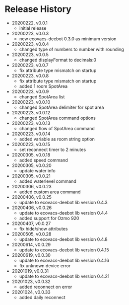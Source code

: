 # Release History

* 20200222, v0.0.1
	* initial release
* 20200223, v0.0.3
	* new ecovacs-deebot 0.3.0 as minimum version
* 20200223, v0.0.4
	* changed type of numbers to number with rounding
* 20200223, v0.0.5
	* changed displayFormat to decimals:0
* 20200223, v0.0.7
	* fix attribute type mismatch on startup
* 20200223, v0.0.8
	* fix attribute type mismatch on startup
	* added 1 room SpotArea
* 20200223, v0.0.9
	* changed SpotArea list
* 20200223, v0.0.10
	* changed SpotArea delimiter for spot area
* 20200223, v0.0.12
	* changed SpotArea command options
* 20200223, v0.0.13
	* changed flow of SpotArea command
* 20200223, v0.0.14
	* added variable as room string option
* 20200223, v0.0.15
	* set reconnect timer to 2 minutes
* 20200305, v0.0.18
	* added speed command
* 20200305, v0.0.20
	* update water info
* 20200305, v0.0.21
	* added waterlevel command
* 20200306, v0.0.23
	* added custom area command
* 20200406, v0.0.25
	* update to ecovacs-deebot lib version 0.4.3
* 20200406, v0.0.26
	* update to ecovacs-deebot lib version 0.4.4
	* added support for Ozmo 920
* 20200407, v0.0.27
	* fix hide/show attributes
* 20200505, v0.0.28
	* update to ecovacs-deebot lib version 0.4.8
* 20200614, v0.0.29
	* update to ecovacs-deebot lib version 0.4.15
* 20200619, v0.0.30
	* update to ecovacs-deebot lib version 0.4.16
	* fix unknown device error
* 20201019, v0.0.31
	* update to ecovacs-deebot lib version 0.4.21
* 20201023, v0.0.32
	* added reconnect on error
* 20201024, v0.0.33
	* added daily reconnect
